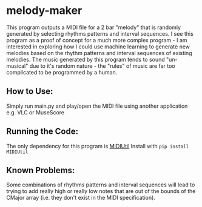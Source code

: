# melody-maker
This program outputs a MIDI file for a 2 bar "melody" that is randomly generated by selecting rhythms patterns and interval sequences. I see this program as a proof of concept for a much more complex program - I am interested in exploring how I could use machine learning to generate new melodies based on the rhythm patterns and interval sequences of existing melodies. The music generated by this program tends to sound "un-musical" due to it's random nature - the "rules" of music are far too complicated to be programmed by a human.

## **How to Use:**

Simply run main.py and play/open the MIDI file using another application e.g. VLC or MuseScore

## **Running the Code:**

The only dependency for this program is [MIDIUtil](https://github.com/MarkCWirt/MIDIUtil)
Install with `pip install MIDIUtil`

## **Known Problems:**

Some combinations of rhythms patterns and interval sequences will lead to trying to add really high or really low notes that are out of the bounds of the CMajor array (i.e. they don't exist in the MIDI specification).
